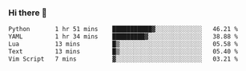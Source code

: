 ### Hi there 👋

<!--
**gustavkrist/gustavkrist** is a ✨ _special_ ✨ repository because its `README.md` (this file) appears on your GitHub profile.

Here are some ideas to get you started:

- 🔭 I’m currently working on ...
- 🌱 I’m currently learning ...
- 👯 I’m looking to collaborate on ...
- 🤔 I’m looking for help with ...
- 💬 Ask me about ...
- 📫 How to reach me: ...
- 😄 Pronouns: ...
- ⚡ Fun fact: ...
-->

<!--START_SECTION:waka-->

```txt
Python       1 hr 51 mins    ███████████▓░░░░░░░░░░░░░   46.21 %
YAML         1 hr 34 mins    █████████▓░░░░░░░░░░░░░░░   38.88 %
Lua          13 mins         █▒░░░░░░░░░░░░░░░░░░░░░░░   05.58 %
Text         13 mins         █▒░░░░░░░░░░░░░░░░░░░░░░░   05.40 %
Vim Script   7 mins          ▓░░░░░░░░░░░░░░░░░░░░░░░░   03.21 %
```

<!--END_SECTION:waka-->
